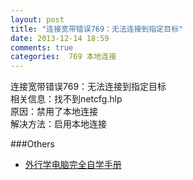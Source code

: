 ```yaml
---
layout: post
title: "连接宽带错误769：无法连接到指定目标"
date: 2013-12-14 18:59
comments: true
categories:  769 本地连接
---
```

连接宽带错误769：无法连接到指定目标  
相关信息：找不到netcfg.hlp  
原因：禁用了本地连接  
解决方法：启用本地连接

###Others
  * <a href="http://www.amazon.cn/gp/product/B003YJGEF4/ref=as_li_tf_tl?ie=UTF8&camp=536&creative=3200&creativeASIN=B003YJGEF4&linkCode=as2&tag=droidyue-23">外行学电脑完全自学手册</a><img src="http://ir-cn.amazon-adsystem.com/e/ir?t=droidyue-23&l=as2&o=28&a=B003YJGEF4" width="1" height="1" border="0" alt="" style="border:none !important; margin:0px !important;" />

